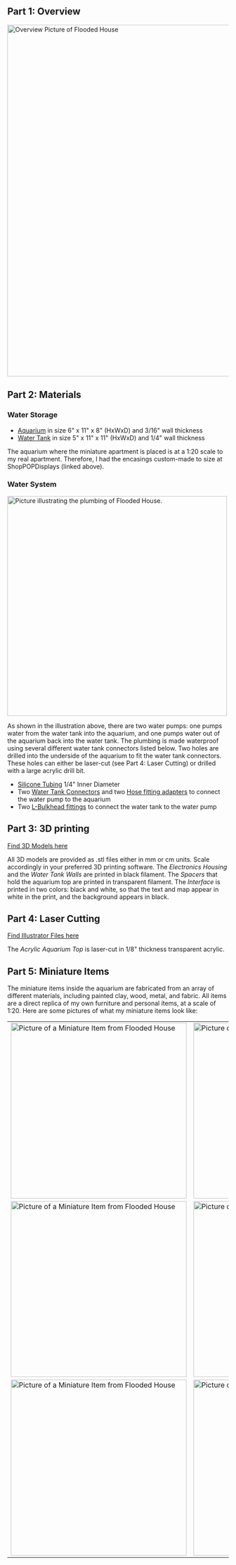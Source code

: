 ## Part 1: Overview
<img src="/../main/Pictures/OverviewSketch.jpg" alt="Overview Picture of Flooded House" width="800">

## Part 2: Materials

### Water Storage
- [Aquarium](https://www.shoppopdisplays.com/CS001/5-sided-clear-acrylic-box-custom-size.html?list=Category%20Listing) in size 6" x 11" x 8" (HxWxD) and 3/16" wall thickness
- [Water Tank](https://www.shoppopdisplays.com/CS001/5-sided-clear-acrylic-box-custom-size.html?list=Category%20Listing) in size 5" x 11" x 11" (HxWxD) and 1/4" wall thickness

The aquarium where the miniature apartment is placed is at a 1:20 scale to my real apartment. Therefore, I had the encasings custom-made to size at ShopPOPDisplays (linked above). 

### Water System

<img src="/../main/Pictures/PlumbingSketch.jpg" alt="Picture illustrating the plumbing of Flooded House." width="500">

As shown in the illustration above, there are two water pumps: one pumps water from the water tank into the aquarium, and one pumps water out of the aquarium back into the water tank. The plumbing is made waterproof using several different water tank connectors listed below. Two holes are drilled into the underside of the aquarium to fit the water tank connectors. These holes can either be laser-cut (see Part 4: Laser Cutting) or drilled with a large acrylic drill bit.

- [Silicone Tubing](https://www.amazon.com/dp/B07W5TGX8B?psc=1&ref=ppx_yo2ov_dt_b_product_details) 1/4" Inner Diameter
- Two [Water Tank Connectors](https://www.amazon.com/dp/B07GPP23K9?ref=ppx_yo2ov_dt_b_product_details&th=1) and two [Hose fitting adapters](https://www.harfington.com/products/p-1114801?variant=42673303945465) to connect the water pump to the aquarium
- Two [L-Bulkhead fittings](https://www.amazon.com/dp/B08J86HS2W?ref=ppx_yo2ov_dt_b_product_details&th=1) to connect the water tank to the water pump

## Part 3: 3D printing
[Find 3D Models here](/Fabrication/3D%20Printing)

All 3D models are provided as .stl files either in mm or cm units. Scale accordingly in your preferred 3D printing software. The _Electronics Housing_ and the _Water Tank Walls_ are printed in black filament. The _Spacers_ that hold the aquarium top are printed in transparent filament. The _Interface_ is printed in two colors: black and white, so that the text and map appear in white in the print, and the background appears in black.

## Part 4: Laser Cutting
[Find Illustrator Files here](/Fabrication/Laser%20Cutting)

The _Acrylic Aquarium Top_ is laser-cut in 1/8" thickness transparent acrylic.

## Part 5: Miniature Items

The miniature items inside the aquarium are fabricated from an array of different materials, including painted clay, wood, metal, and fabric. All items are a direct replica of my own furniture and personal items, at a scale of 1:20. Here are some pictures of what my miniature items look like:

<table>
  <tr>
    <td>
      <img src="/../main/Pictures/3DprintFilament.JPG" alt="Picture of a Miniature Item from Flooded House" width="400">
    </td>
    <td>
      <img src="/../main/Pictures/CoffeeTable.JPG" alt="Picture of a Miniature Item from Flooded House" width="400">
    </td>
  </tr>
  <tr>
    <td>
      <img src="/../main/Pictures/Plant.JPG" alt="Picture of a Miniature Item from Flooded House" width="400">
    </td>
    <td>
      <img src="/../main/Pictures/Chair.JPG" alt="Picture of a Miniature Item from Flooded House" width="400">
    </td>
  </tr>
  <tr>
    <td>
      <img src="/../main/Pictures/Nightshelf.JPG" alt="Picture of a Miniature Item from Flooded House" width="400">
    </td>
    <td>
      <img src="/../main/Pictures/Teddys.JPG" alt="Picture of a Miniature Item from Flooded House" width="400">
    </td>
  </tr>
</table>

